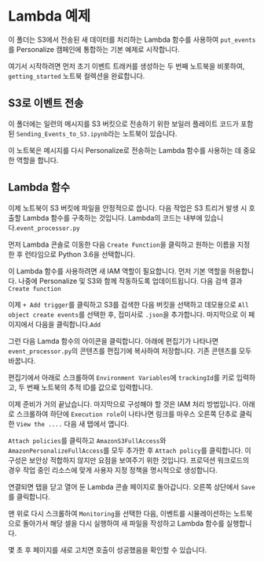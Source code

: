 # Lambda 예제

이 폴더는 S3에서 전송된 새 데이터를 처리하는 Lambda 함수를 사용하여 `put_events`를 Personalize 캠페인에 통합하는 기본 예제로 시작합니다.

여기서 시작하려면 먼저 초기 이벤트 트래커를 생성하는 두 번째 노트북을 비롯하여, `getting_started` 노트북 컬렉션을 완료합니다.


## S3로 이벤트 전송

이 폴더에는 일련의 메시지를 S3 버킷으로 전송하기 위한 보일러 플레이트 코드가 포함된 `Sending_Events_to_S3.ipynb`라는 노트북이 있습니다.

이 노트북은 메시지를 다시 Personalize로 전송하는 Lambda 함수를 사용하는 데 중요한 역할을 합니다.

## Lambda 함수

이제 노트북이 S3 버킷에 파일을 안정적으로 씁니다. 다음 작업은 S3 트리거 발생 시 호출할 Lambda 함수를 구축하는 것입니다. Lambda의 코드는 내부에 있습니다.`event_processor.py`


먼저 Lambda 콘솔로 이동한 다음 `Create Function`을 클릭하고 원하는 이름을 지정한 후 런타임으로 Python 3.6을 선택합니다.

이 Lambda 함수를 사용하려면 새 IAM 역할이 필요합니다. 먼저 기본 역할을 허용합니다. 나중에 Personalize 및 S3와 함께 작동하도록 업데이트됩니다. 다음 검색 결과 `Create function`


이제 `+ Add trigger`를 클릭하고 S3를 검색한 다음 버킷을 선택하고 데모용으로 `All object create events`를 선택한 후, 접미사로 `.json`을 추가합니다. 마지막으로 이 페이지에서 다음을 클릭합니다.`Add`

그런 다음 Lamda 함수의 아이콘을 클릭합니다. 아래에 편집기가 나타나면 `event_processor.py`의 콘텐츠를 편집기에 복사하여 저장합니다. 기존 콘텐츠를 모두 바꿉니다.

편집기에서 아래로 스크롤하여 `Environment Variables`에 `trackingId`를 키로 입력하고, 두 번째 노트북의 추적 ID를 값으로 입력합니다.

이제 준비가 거의 끝났습니다. 마지막으로 구성해야 할 것은 IAM 처리 방법입니다. 아래로 스크롤하여 하단에 `Execution role`이 나타나면 링크를 마우스 오른쪽 단추로 클릭한 `View the ....` 다음 새 탭에서 엽니다.

`Attach policies`를 클릭하고 `AmazonS3FullAccess`와 `AmazonPersonalizeFullAccess`를 모두 추가한 후 `Attach policy`를 클릭합니다. 이 구성은 보안상 적합하지 않지만 요점을 보여주기 위한 것입니다. 프로덕션 워크로드의 경우 작업 중인 리소스에 맞게 사용자 지정 정책을 명시적으로 생성합니다.

연결되면 탭을 닫고 열어 둔 Lambda 콘솔 페이지로 돌아갑니다. 오른쪽 상단에서 `Save`를 클릭합니다.

맨 위로 다시 스크롤하여 `Monitoring`을 선택한 다음, 이벤트를 시뮬레이션하는 노트북으로 돌아가서 해당 셀을 다시 실행하여 새 파일을 작성하고 Lambda 함수를 실행합니다.

몇 초 후 페이지를 새로 고치면 호출이 성공했음을 확인할 수 있습니다.
